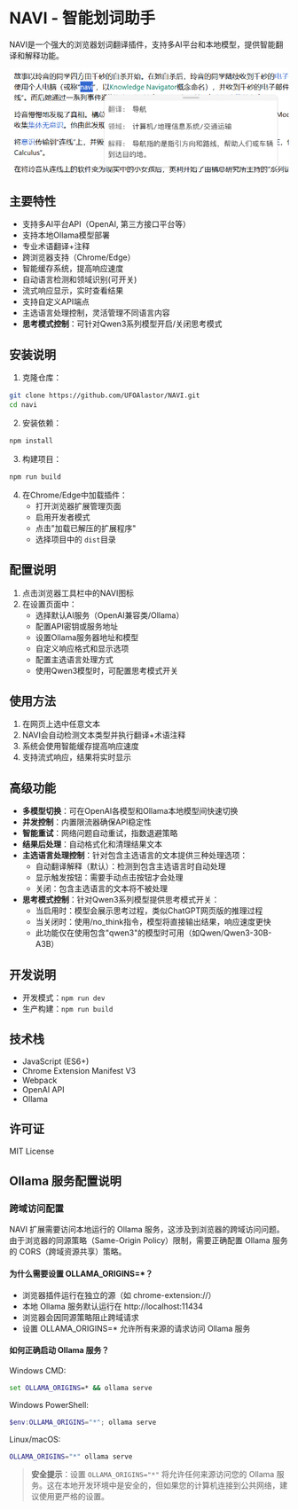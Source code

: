 # NAVI - 智能划词助手

NAVI是一个强大的浏览器划词翻译插件，支持多AI平台和本地模型，提供智能翻译和解释功能。

![1742639034793](image/README/1742639034793.png)

## 主要特性

- 支持多AI平台API（OpenAI, 第三方接口平台等）
- 支持本地Ollama模型部署
- 专业术语翻译+注释
- 跨浏览器支持（Chrome/Edge）
- 智能缓存系统，提高响应速度
- 自动语言检测和领域识别(可开关)
- 流式响应显示，实时查看结果
- 支持自定义API端点
- 主选语言处理控制，灵活管理不同语言内容
- **思考模式控制**：可针对Qwen3系列模型开启/关闭思考模式

## 安装说明

1. 克隆仓库：

```bash
git clone https://github.com/UFOAlastor/NAVI.git
cd navi
```

2. 安装依赖：

```bash
npm install
```

3. 构建项目：

```bash
npm run build
```

4. 在Chrome/Edge中加载插件：
   - 打开浏览器扩展管理页面
   - 启用开发者模式
   - 点击"加载已解压的扩展程序"
   - 选择项目中的 `dist`目录

## 配置说明

1. 点击浏览器工具栏中的NAVI图标
2. 在设置页面中：
   - 选择默认AI服务（OpenAI兼容类/Ollama）
   - 配置API密钥或服务地址
   - 设置Ollama服务器地址和模型
   - 自定义响应格式和显示选项
   - 配置主选语言处理方式
   - 使用Qwen3模型时，可配置思考模式开关

## 使用方法

1. 在网页上选中任意文本
2. NAVI会自动检测文本类型并执行翻译+术语注释
3. 系统会使用智能缓存提高响应速度
4. 支持流式响应，结果将实时显示

## 高级功能

- **多模型切换**：可在OpenAI各模型和Ollama本地模型间快速切换
- **并发控制**：内置限流器确保API稳定性
- **智能重试**：网络问题自动重试，指数退避策略
- **结果后处理**：自动格式化和清理结果文本
- **主选语言处理控制**：针对包含主选语言的文本提供三种处理选项：
  - 自动翻译解释（默认）：检测到包含主选语言时自动处理
  - 显示触发按钮：需要手动点击按钮才会处理
  - 关闭：包含主选语言的文本将不被处理
- **思考模式控制**：针对Qwen3系列模型提供思考模式开关：
  - 当启用时：模型会展示思考过程，类似ChatGPT网页版的推理过程
  - 当关闭时：使用/no_think指令，模型将直接输出结果，响应速度更快
  - 此功能仅在使用包含"qwen3"的模型时可用（如Qwen/Qwen3-30B-A3B）

## 开发说明

- 开发模式：`npm run dev`
- 生产构建：`npm run build`

## 技术栈

- JavaScript (ES6+)
- Chrome Extension Manifest V3
- Webpack
- OpenAI API
- Ollama

## 许可证

MIT License

## Ollama 服务配置说明

### 跨域访问配置

NAVI 扩展需要访问本地运行的 Ollama 服务，这涉及到浏览器的跨域访问问题。由于浏览器的同源策略（Same-Origin Policy）限制，需要正确配置 Ollama 服务的 CORS（跨域资源共享）策略。

#### 为什么需要设置 OLLAMA_ORIGINS=*？

- 浏览器插件运行在独立的源（如 chrome-extension://）
- 本地 Ollama 服务默认运行在 http://localhost:11434
- 浏览器会因同源策略阻止跨域请求
- 设置 OLLAMA_ORIGINS=* 允许所有来源的请求访问 Ollama 服务

#### 如何正确启动 Ollama 服务？

Windows CMD:

```cmd
set OLLAMA_ORIGINS=* && ollama serve
```

Windows PowerShell:

```powershell
$env:OLLAMA_ORIGINS="*"; ollama serve
```

Linux/macOS:

```bash
OLLAMA_ORIGINS="*" ollama serve
```

> **安全提示**：设置 `OLLAMA_ORIGINS="*"` 将允许任何来源访问您的 Ollama 服务。这在本地开发环境中是安全的，但如果您的计算机连接到公共网络，建议使用更严格的设置。
